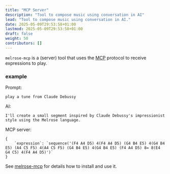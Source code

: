 ```yaml
---
title: "MCP Server"
description: "Tool to compose music using conversation in AI"
lead: "Tool to compose music using conversation in AI."
date: 2025-05-09T29:53:58+01:00
lastmod: 2025-05-09T29:53:58+01:00
draft: false
weight: 50 
contributors: []
---
```


`melrose-mcp` is a (server) tool that uses the [MCP](https://modelcontextprotocol.io/) protocol to receive expressions to play.

### example

Prompt:

```
play a tune from Claude Debussy
```

AI: 

```
I'll create a small segment inspired by Claude Debussy's impressionist style using the Melrose language.
```

MCP server:

    {
        `expression`: `sequence('(F4 A4 D5) 4(F4 A4 D5) (G4 B4 E5) 4(G4 B4 E5) (A4 C5 F5) 4(A4 C5 F5) (G4 B4 E5) 4(G4 B4 E5) (F4 A4 D5) 8= 8(E4 G4 C5) 4(F4 A4 D5)')`
    }

See [melrose-mcp](https://github.com/emicklei/melrose-mcp) for details how to install and use it.
